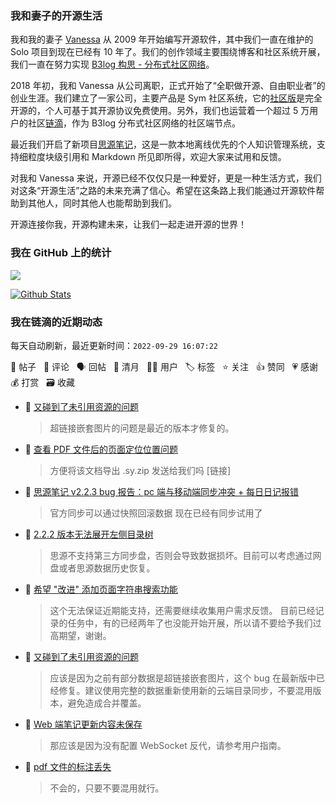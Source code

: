 ### 我和妻子的开源生活

我和我的妻子 [Vanessa](https://github.com/Vanessa219) 从 2009 年开始编写开源软件，其中我们一直在维护的 Solo 项目到现在已经有 10 年了。我们的创作领域主要围绕博客和社区系统开展，我们一直在努力实现 [B3log 构思 - 分布式社区网络](https://ld246.com/article/1546941897596)。

2018 年初，我和 Vanessa 从公司离职，正式开始了“全职做开源、自由职业者”的创业生涯。我们建立了一家公司，主要产品是 Sym 社区系统，它的[社区版](https://github.com/88250/symphony)是完全开源的，个人可基于其开源协议免费使用。另外，我们也运营着一个超过 5 万用户的社区[链滴](https://ld246.com)，作为 B3log 分布式社区网络的社区端节点。

最近我们开启了新项目[思源笔记](https://github.com/siyuan-note/siyuan)，这是一款本地离线优先的个人知识管理系统，支持细粒度块级引用和 Markdown 所见即所得，欢迎大家来试用和反馈。

对我和 Vanessa 来说，开源已经不仅仅只是一种爱好，更是一种生活方式，我们对这条“开源生活”之路的未来充满了信心。希望在这条路上我们能通过开源软件帮助到其他人，同时其他人也能帮助到我们。

开源连接你我，开源构建未来，让我们一起走进开源的世界！

### 我在 GitHub 上的统计

<a title="Hits" target="_blank" href="https://github.com/88250/88250"><img src="https://hits.b3log.org/88250/88250.svg"></a>

[![Github Stats](https://github-readme-stats.vercel.app/api?username=88250&theme=tokyonight&show_icons=true)](https://github.com/88250)

<!--events start -->

### 我在链滴的近期动态

每天自动刷新，最近更新时间：`2022-09-29 16:07:22`

📝 帖子 &nbsp; 💬 评论 &nbsp; 🗣 回帖 &nbsp; 🌙 清月 &nbsp; 👨‍💻 用户 &nbsp; 🏷️ 标签 &nbsp; ⭐️ 关注 &nbsp; 👍 赞同 &nbsp; 💗 感谢 &nbsp; 💰 打赏 &nbsp; 🗃 收藏

* 💬 [又碰到了未引用资源的问题](https://ld246.com/article/1664425026000/comment/1664431838613#comments)

  > 超链接嵌套图片的问题是最近的版本才修复的。
* 💬 [查看 PDF 文件后的页面定位位置问题](https://ld246.com/article/1664431463423/comment/1664431740977#comments)

  > 方便将该文档导出 .sy.zip 发送给我们吗 [链接]
* 💬 [思源笔记 v2.2.3 bug 报告：pc 端与移动端同步冲突 + 每日日记报错](https://ld246.com/article/1664430612417/comment/1664431310950#comments)

  > 官方同步可以通过快照回滚数据 现在已经有同步试用了
* 💬 [2.2.2 版本无法展开左侧目录树](https://ld246.com/article/1664382119700/comment/1664431209590#comments)

  > 思源不支持第三方同步盘，否则会导致数据损坏。目前可以考虑通过网盘或者思源数据历史恢复。
* 💬 [希望 "改进" 添加页面字符串搜索功能](https://ld246.com/article/1664375418338/comment/1664425755263#comments)

  > 这个无法保证近期能支持，还需要继续收集用户需求反馈。 目前已经记录的任务中，有的已经两年了也没能开始开展，所以请不要给予我们过高期望，谢谢。
* 💬 [又碰到了未引用资源的问题](https://ld246.com/article/1664425026000/comment/1664425663935#comments)

  > 应该是因为之前有部分数据是超链接嵌套图片，这个 bug 在最新版中已经修复。建议使用完整的数据重新使用新的云端目录同步，不要混用版本，避免造成合并覆盖。
* 💬 [Web 端笔记更新内容未保存](https://ld246.com/article/1664363462486/comment/1664423239641#comments)

  > 那应该是因为没有配置 WebSocket 反代，请参考用户指南。
* 💬 [pdf 文件的标注丢失](https://ld246.com/article/1664416820622/comment/1664423210302#comments)

  > 不会的，只要不要混用就行。


<!--events end -->
